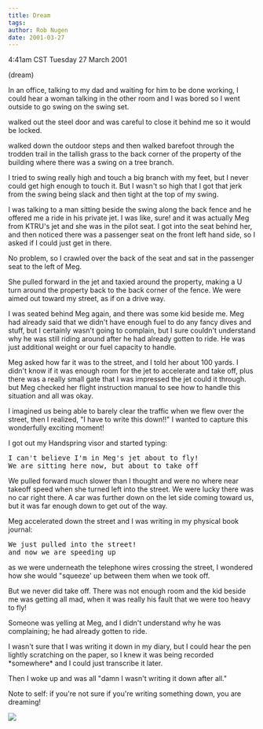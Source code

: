 ```yaml
---
title: Dream
tags: 
author: Rob Nugen
date: 2001-03-27
---
```


<title>Meg's jet</title>
<p class=date>4:41am CST Tuesday 27 March 2001</p>
<p class=note>(dream)</p>

<p class=dream>In an office, talking to my dad and waiting for him to
be done working, I could hear a woman talking in the other room and I
was bored so I went outside to go swing on the swing set.</p>

<p class=dream>walked out the steel door and was careful to close it
behind me so it would be locked.</p>

<p class=dream>walked down the outdoor steps and then walked barefoot
through the trodden trail in the tallish grass to the back corner of
the property of the building where there was a swing on a tree
branch.</p>

<p class=dream>I tried to swing really high and touch a big branch
with my feet, but I never could get high enough to touch it.  But I
wasn't so high that I got that jerk from the swing being slack and
then tight at the top of my swing.</p>

<p class=dream>I was talking to a man sitting beside the swing along
the back fence and he offered me a ride in his private jet.  I was
like, sure! and it was actually Meg from KTRU's jet and she was in the
pilot seat.  I got into the seat behind her, and then noticed there was
a passenger seat on the front left hand side, so I asked if I could
just get in there.</p>

<p class=dream>No problem, so I crawled over the back of the seat and
sat in the passenger seat to the left of Meg.</p>

<p class=dream>She pulled forward in the jet and taxied around the
property, making a U turn around the property back to the back corner
of the fence.  We were aimed out toward my street, as if on a drive
way.</p>

<p class=dream>I was seated behind Meg again, and there was some kid
beside me.  Meg had already said that we didn't have enough fuel
to do any fancy dives and stuff, but I certainly wasn't going to
complain, but I sure couldn't understand why he was still riding
around after he had already gotten to ride.  He was just additional
weight or our fuel capacity to handle.</p>

<p class=dream>Meg asked how far it was to the street, and I told her
about 100 yards. I didn't know if it was enough room for the jet to
accelerate and take off, plus there was a really small gate that I was
impressed the jet could it through. but Meg checked her flight
instruction manual to see how to handle this situation and all was
okay.</p>

<p class=dream>I imagined us being able to barely clear the traffic
when we flew over the street, then I realized, "I have to write this
down!!"  I wanted to capture this wonderfully exciting moment!</p>

<p class=dream>I got out my Handspring visor and started typing:</p>

<pre>
I can't believe I'm in Meg's jet about to fly!
We are sitting here now, but about to take off
</pre>

<p class=dream>We pulled forward much slower than I thought and were
no where near takeoff speed when she turned left into the street.  We
were lucky there was no car right there.  A car was further down on
the let side coming toward us, but it was far enough down to get out
of the way.</p>

<p class=dream>Meg accelerated down the street and I was writing in my
physical book journal:</p>

<pre>
We just pulled into the street!
and now we are speeding up
</pre>

<p class=dream>as we were underneath the telephone wires crossing the
street, I wondered how she would "squeeze' up between them when we
took off.</p>

<p class=dream>But we never did take off.  There was not enough room
and the kid beside me was getting all mad, when it was really his fault
that we were too heavy to fly!</p>

<p class=dream>Someone was yelling at Meg, and I didn't understand why
he was complaining; he had already gotten to ride.</p>

<p class=dream>I wasn't sure that I was writing it down in my diary,
but I could hear the pen lightly scratching on the paper, so I knew it
was being recorded *somewhere* and I could just transcribe it later.</p>

<p>Then I woke up and was all "damn I wasn't writing it down after
all."</p>

<p>Note to self:  if you're not sure if you're writing something down,
you are dreaming!</p>

<p><img src='/images/rob/wL-ROB.gif'/></p>

